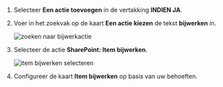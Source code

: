 1. Selecteer **Een actie toevoegen** in de vertakking **INDIEN JA**.
2. Voer in het zoekvak op de kaart **Een actie kiezen** de tekst **bijwerken** in.
   
    ![zoeken naar bijwerkactie](includes/media/modern-approvals/search-update-item.png)
3. Selecteer de actie **SharePoint: Item bijwerken**.
   
    ![item bijwerken selecteren](includes/media/modern-approvals/select-update-item-yes.png)
4. Configureer de kaart **Item bijwerken** op basis van uw behoeften.

